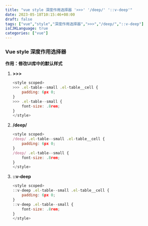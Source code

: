 ```yaml
---
title: "vue style 深度作用选择器 '>>>' '/deep/' '::v-deep'"
date: 2023-05-18T10:15:46+08:00
draft: false
tags: ["vue","style","深度作用选择器",">>>","/deep/","::v-deep"]
isCJKLanguage: true
categories: ["vue"]
---
```


### Vue style 深度作用选择器

**作用：修改UI库中的默认样式**

1. **>>>**

   ```js
   <style scoped>
   >>> .el-table--small .el-table__cell {
       padding: 6px 0;
   }
   >>> .el-table--small {
       font-size: .8rem;
   }
   </style>
   ```

2. **/deep/**

   ```js
   <style scoped>
   /deep/ .el-table--small .el-table__cell {
       padding: 6px 0;
   }
   /deep/ .el-table--small {
       font-size: .8rem;
   }
   </style>
   ```

3. **::v-deep**

   ```js
   <style scoped>
   ::v-deep .el-table--small .el-table__cell {
       padding: 6px 0;
   }
   ::v-deep .el-table--small {
       font-size: .8rem;
   }
   </style>
   ```
